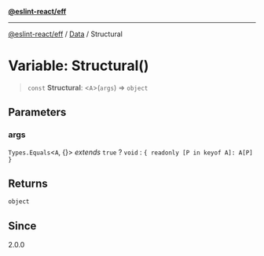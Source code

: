 [**@eslint-react/eff**](../../../README.md)

***

[@eslint-react/eff](../../../README.md) / [Data](../README.md) / Structural

# Variable: Structural()

> `const` **Structural**: \<`A`\>(`args`) => `object`

## Parameters

### args

`Types.Equals`\<`A`, \{\}\> *extends* `true` ? `void` : `{ readonly [P in keyof A]: A[P] }`

## Returns

`object`

## Since

2.0.0

